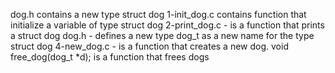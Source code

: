 dog.h contains a new type struct dog
1-init_dog.c contains  function that initialize a variable of type struct dog
2-print_dog.c - is a function that prints a struct dog
dog.h - defines a new type dog_t as a new name for the type struct dog
4-new_dog.c - is a function that creates a new dog.
void free_dog(dog_t *d); is a function that frees dogs
